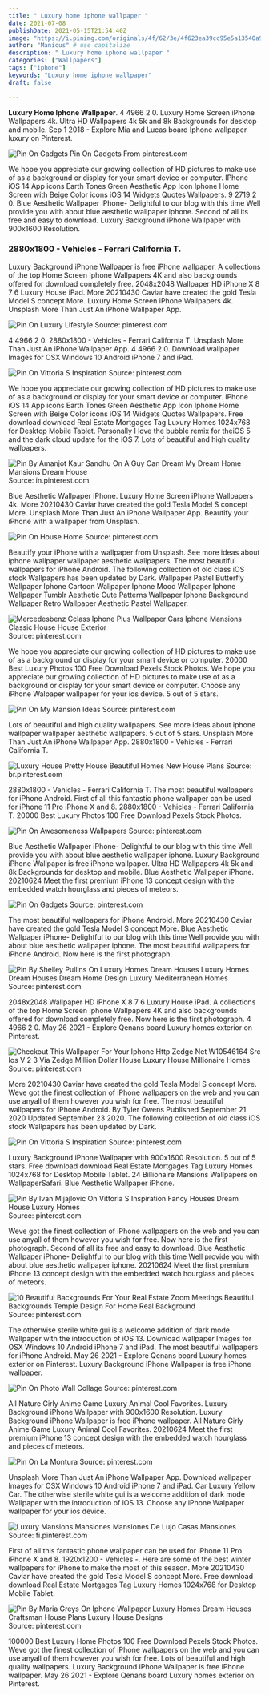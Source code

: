 ```yaml
---
title: " Luxury home iphone wallpaper "
date: 2021-07-08
publishDate: 2021-05-15T21:54:40Z
image: "https://i.pinimg.com/originals/4f/62/3e/4f623ea39cc95e5a13540a918c769fdc.jpg"
author: "Manicus" # use capitalize
description: " Luxury home iphone wallpaper "
categories: ["Wallpapers"]
tags: ["iphone"]
keywords: "Luxury home iphone wallpaper"
draft: false

---
```



**Luxury Home Iphone Wallpaper**. 4 4966 2 0. Luxury Home Screen iPhone Wallpapers 4k. Ultra HD Wallpapers 4k 5k and 8k Backgrounds for desktop and mobile. Sep 1 2018 - Explore Mia and Lucas board Iphone wallpaper luxury on Pinterest.

![Pin On Gadgets](https://i.pinimg.com/originals/87/1a/0d/871a0d314241f4d9522a48b196202056.jpg "Pin On Gadgets")
Pin On Gadgets From pinterest.com


We hope you appreciate our growing collection of HD pictures to make use of as a background or display for your smart device or computer. IPhone iOS 14 App icons Earth Tones Green Aesthetic App Icon Iphone Home Screen with Beige Color icons iOS 14 Widgets Quotes Wallpapers. 9 2719 2 0. Blue Aesthetic Wallpaper iPhone- Delightful to our blog with this time Well provide you with about blue aesthetic wallpaper iphone. Second of all its free and easy to download. Luxury Background iPhone Wallpaper with 900x1600 Resolution.

### 2880x1800 - Vehicles - Ferrari California T.

Luxury Background iPhone Wallpaper is free iPhone wallpaper. A collections of the top Home Screen Iphone Wallpapers 4K and also backgrounds offered for download completely free. 2048x2048 Wallpaper HD iPhone X 8 7 6 Luxury House iPad. More 20210430 Caviar have created the gold Tesla Model S concept More. Luxury Home Screen iPhone Wallpapers 4k. Unsplash More Than Just An iPhone Wallpaper App.


![Pin On Luxury Lifestyle](https://i.pinimg.com/originals/99/90/a8/9990a811cd452e088368762e5b812e47.jpg "Pin On Luxury Lifestyle")
Source: pinterest.com

4 4966 2 0. 2880x1800 - Vehicles - Ferrari California T. Unsplash More Than Just An iPhone Wallpaper App. 4 4966 2 0. Download wallpaper Images for OSX Windows 10 Android iPhone 7 and iPad.

![Pin On Vittoria S Inspiration](https://i.pinimg.com/originals/07/fd/a5/07fda5e76da448c88381f2de65d73e74.jpg "Pin On Vittoria S Inspiration")
Source: pinterest.com

We hope you appreciate our growing collection of HD pictures to make use of as a background or display for your smart device or computer. IPhone iOS 14 App icons Earth Tones Green Aesthetic App Icon Iphone Home Screen with Beige Color icons iOS 14 Widgets Quotes Wallpapers. Free download download Real Estate Mortgages Tag Luxury Homes 1024x768 for Desktop Mobile Tablet. Personally I love the bubble remix for theiOS 5 and the dark cloud update for the iOS 7. Lots of beautiful and high quality wallpapers.

![Pin By Amanjot Kaur Sandhu On A Guy Can Dream My Dream Home Mansions Dream House](https://i.pinimg.com/originals/f7/05/c6/f705c6fe2e449fcff231c20dc770c23b.jpg "Pin By Amanjot Kaur Sandhu On A Guy Can Dream My Dream Home Mansions Dream House")
Source: in.pinterest.com

Blue Aesthetic Wallpaper iPhone. Luxury Home Screen iPhone Wallpapers 4k. More 20210430 Caviar have created the gold Tesla Model S concept More. Unsplash More Than Just An iPhone Wallpaper App. Beautify your iPhone with a wallpaper from Unsplash.

![Pin On House Home](https://i.pinimg.com/originals/b4/85/84/b4858414f717a08871326a6d76366426.jpg "Pin On House Home")
Source: pinterest.com

Beautify your iPhone with a wallpaper from Unsplash. See more ideas about iphone wallpaper wallpaper aesthetic wallpapers. The most beautiful wallpapers for iPhone Android. The following collection of old class iOS stock Wallpapers has been updated by Dark. Wallpaper Pastel Butterfly Wallpaper Iphone Cartoon Wallpaper Iphone Mood Wallpaper Iphone Wallpaper Tumblr Aesthetic Cute Patterns Wallpaper Iphone Background Wallpaper Retro Wallpaper Aesthetic Pastel Wallpaper.

![Mercedesbenz Cclass Iphone Plus Wallpaper Cars Iphone Mansions Classic House House Exterior](https://i.pinimg.com/originals/ec/92/16/ec921636e7bd6f008994f84028cc51c9.jpg "Mercedesbenz Cclass Iphone Plus Wallpaper Cars Iphone Mansions Classic House House Exterior")
Source: pinterest.com

We hope you appreciate our growing collection of HD pictures to make use of as a background or display for your smart device or computer. 20000 Best Luxury Photos 100 Free Download Pexels Stock Photos. We hope you appreciate our growing collection of HD pictures to make use of as a background or display for your smart device or computer. Choose any iPhone Walpaper wallpaper for your ios device. 5 out of 5 stars.

![Pin On My Mansion Ideas](https://i.pinimg.com/originals/e7/ef/d6/e7efd6b526b93ded31724ea487678e98.jpg "Pin On My Mansion Ideas")
Source: pinterest.com

Lots of beautiful and high quality wallpapers. See more ideas about iphone wallpaper wallpaper aesthetic wallpapers. 5 out of 5 stars. Unsplash More Than Just An iPhone Wallpaper App. 2880x1800 - Vehicles - Ferrari California T.

![Luxury House Pretty House Beautiful Homes New House Plans](https://i.pinimg.com/originals/f9/7d/23/f97d23856b14900d44222d064d31953e.jpg "Luxury House Pretty House Beautiful Homes New House Plans")
Source: br.pinterest.com

2880x1800 - Vehicles - Ferrari California T. The most beautiful wallpapers for iPhone Android. First of all this fantastic phone wallpaper can be used for iPhone 11 Pro iPhone X and 8. 2880x1800 - Vehicles - Ferrari California T. 20000 Best Luxury Photos 100 Free Download Pexels Stock Photos.

![Pin On Awesomeness Wallpapers](https://i.pinimg.com/originals/cf/6c/03/cf6c034d3a0791720b0257a64794e48b.jpg "Pin On Awesomeness Wallpapers")
Source: pinterest.com

Blue Aesthetic Wallpaper iPhone- Delightful to our blog with this time Well provide you with about blue aesthetic wallpaper iphone. Luxury Background iPhone Wallpaper is free iPhone wallpaper. Ultra HD Wallpapers 4k 5k and 8k Backgrounds for desktop and mobile. Blue Aesthetic Wallpaper iPhone. 20210624 Meet the first premium iPhone 13 concept design with the embedded watch hourglass and pieces of meteors.

![Pin On Gadgets](https://i.pinimg.com/originals/87/1a/0d/871a0d314241f4d9522a48b196202056.jpg "Pin On Gadgets")
Source: pinterest.com

The most beautiful wallpapers for iPhone Android. More 20210430 Caviar have created the gold Tesla Model S concept More. Blue Aesthetic Wallpaper iPhone- Delightful to our blog with this time Well provide you with about blue aesthetic wallpaper iphone. The most beautiful wallpapers for iPhone Android. Now here is the first photograph.

![Pin By Shelley Pullins On Luxury Homes Dream Houses Luxury Homes Dream Houses Dream Home Design Luxury Mediterranean Homes](https://i.pinimg.com/originals/5c/3a/63/5c3a632609cd870a442e0a92a555049f.jpg "Pin By Shelley Pullins On Luxury Homes Dream Houses Luxury Homes Dream Houses Dream Home Design Luxury Mediterranean Homes")
Source: pinterest.com

2048x2048 Wallpaper HD iPhone X 8 7 6 Luxury House iPad. A collections of the top Home Screen Iphone Wallpapers 4K and also backgrounds offered for download completely free. Now here is the first photograph. 4 4966 2 0. May 26 2021 - Explore Qenans board Luxury homes exterior on Pinterest.

![Checkout This Wallpaper For Your Iphone Http Zedge Net W10546164 Src Ios V 2 3 Via Zedge Million Dollar House Luxury House Millionaire Homes](https://i.pinimg.com/originals/20/65/1a/20651acd10527ee52f37028cdd66b6b7.jpg "Checkout This Wallpaper For Your Iphone Http Zedge Net W10546164 Src Ios V 2 3 Via Zedge Million Dollar House Luxury House Millionaire Homes")
Source: pinterest.com

More 20210430 Caviar have created the gold Tesla Model S concept More. Weve got the finest collection of iPhone wallpapers on the web and you can use anyall of them however you wish for free. The most beautiful wallpapers for iPhone Android. By Tyler Owens Published September 21 2020 Updated September 23 2020. The following collection of old class iOS stock Wallpapers has been updated by Dark.

![Pin On Vittoria S Inspiration](https://i.pinimg.com/originals/d0/68/82/d06882796195afac1603c3d6c5122297.jpg "Pin On Vittoria S Inspiration")
Source: pinterest.com

Luxury Background iPhone Wallpaper with 900x1600 Resolution. 5 out of 5 stars. Free download download Real Estate Mortgages Tag Luxury Homes 1024x768 for Desktop Mobile Tablet. 24 Billionaire Mansions Wallpapers on WallpaperSafari. Blue Aesthetic Wallpaper iPhone.

![Pin By Ivan Mijajlovic On Vittoria S Inspiration Fancy Houses Dream House Luxury Homes](https://i.pinimg.com/originals/d7/fd/08/d7fd0814c0d766d6afb80a176b3c8028.jpg "Pin By Ivan Mijajlovic On Vittoria S Inspiration Fancy Houses Dream House Luxury Homes")
Source: pinterest.com

Weve got the finest collection of iPhone wallpapers on the web and you can use anyall of them however you wish for free. Now here is the first photograph. Second of all its free and easy to download. Blue Aesthetic Wallpaper iPhone- Delightful to our blog with this time Well provide you with about blue aesthetic wallpaper iphone. 20210624 Meet the first premium iPhone 13 concept design with the embedded watch hourglass and pieces of meteors.

![10 Beautiful Backgrounds For Your Real Estate Zoom Meetings Beautiful Backgrounds Temple Design For Home Real Background](https://i.pinimg.com/originals/71/f6/73/71f673edeffd1c36b29a2adfd612cdfa.jpg "10 Beautiful Backgrounds For Your Real Estate Zoom Meetings Beautiful Backgrounds Temple Design For Home Real Background")
Source: pinterest.com

The otherwise sterile white gui is a welcome addition of dark mode Wallpaper with the introduction of iOS 13. Download wallpaper Images for OSX Windows 10 Android iPhone 7 and iPad. The most beautiful wallpapers for iPhone Android. May 26 2021 - Explore Qenans board Luxury homes exterior on Pinterest. Luxury Background iPhone Wallpaper is free iPhone wallpaper.

![Pin On Photo Wall Collage](https://i.pinimg.com/564x/1a/76/73/1a7673b264921261ecfef3fa4efcde43.jpg "Pin On Photo Wall Collage")
Source: pinterest.com

All Nature Girly Anime Game Luxury Animal Cool Favorites. Luxury Background iPhone Wallpaper with 900x1600 Resolution. Luxury Background iPhone Wallpaper is free iPhone wallpaper. All Nature Girly Anime Game Luxury Animal Cool Favorites. 20210624 Meet the first premium iPhone 13 concept design with the embedded watch hourglass and pieces of meteors.

![Pin On La Montura](https://i.pinimg.com/originals/04/ab/d8/04abd850a0b5e3ea9ce68997aa333a06.jpg "Pin On La Montura")
Source: pinterest.com

Unsplash More Than Just An iPhone Wallpaper App. Download wallpaper Images for OSX Windows 10 Android iPhone 7 and iPad. Car Luxury Yellow Car. The otherwise sterile white gui is a welcome addition of dark mode Wallpaper with the introduction of iOS 13. Choose any iPhone Walpaper wallpaper for your ios device.

![Luxury Mansions Mansiones Mansiones De Lujo Casas Mansiones](https://i.pinimg.com/originals/e0/bb/31/e0bb314f20d9ef1775f8d5af38e90dd8.jpg "Luxury Mansions Mansiones Mansiones De Lujo Casas Mansiones")
Source: fi.pinterest.com

First of all this fantastic phone wallpaper can be used for iPhone 11 Pro iPhone X and 8. 1920x1200 - Vehicles -. Here are some of the best winter wallpapers for iPhone to make the most of this season. More 20210430 Caviar have created the gold Tesla Model S concept More. Free download download Real Estate Mortgages Tag Luxury Homes 1024x768 for Desktop Mobile Tablet.

![Pin By Maria Greys On Iphone Wallpaper Luxury Homes Dream Houses Craftsman House Plans Luxury House Designs](https://i.pinimg.com/originals/4f/62/3e/4f623ea39cc95e5a13540a918c769fdc.jpg "Pin By Maria Greys On Iphone Wallpaper Luxury Homes Dream Houses Craftsman House Plans Luxury House Designs")
Source: pinterest.com

100000 Best Luxury Home Photos 100 Free Download Pexels Stock Photos. Weve got the finest collection of iPhone wallpapers on the web and you can use anyall of them however you wish for free. Lots of beautiful and high quality wallpapers. Luxury Background iPhone Wallpaper is free iPhone wallpaper. May 26 2021 - Explore Qenans board Luxury homes exterior on Pinterest.


